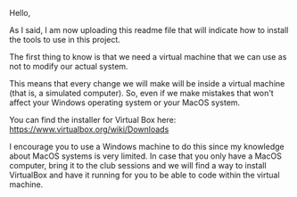 Hello, 

As I said, I am now uploading this readme file that will indicate how to install the tools to use in this project.

The first thing to know is that we need a virtual machine that we can use as not to modify our actual system.

This means that every change we will make will be inside a virtual machine (that is, a simulated computer). So, even if we make mistakes that won't affect your Windows operating system or your MacOS system.

You can find the installer for Virtual Box here:
https://www.virtualbox.org/wiki/Downloads

I encourage you to use a Windows machine to do this since my knowledge about MacOS systems is very limited.
In case that you only have a MacOS computer, bring it to the club sessions and we will find a way to install VirtualBox and have it running for you to be able to code within the virtual machine.

